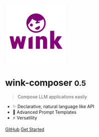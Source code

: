 
![logo](_media/wink-logo.png)

# wink-composer <small>0.5</small>

> Compose LLM applications easily

- ✨ Declarative, natural language like API
- 🔖 Advanced Prompt Templates
- ⚡️ Versatility

[GitHub](https://github.com/winkjs/wink-composer)
[Get Started](#docsify)
